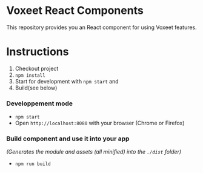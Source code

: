 Voxeet React Components
======================

This repository provides you an React component for using Voxeet features.

# Instructions

1. Checkout project
2. `npm install`
3. Start for development with `npm start` and 
4. Build(see below)

### Developpement mode

- `npm start`
- Open `http://localhost:8080` with your browser (Chrome or Firefox)

### Build component and use it into your app

_(Generates the module and assets (all minified) into the `./dist` folder)_

- `npm run build`
